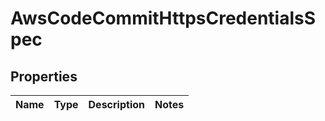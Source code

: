 # AwsCodeCommitHttpsCredentialsSpec

## Properties
Name | Type | Description | Notes
------------ | ------------- | ------------- | -------------
